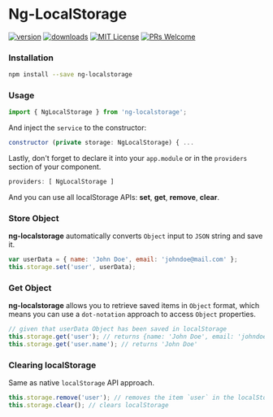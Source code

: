 # Ng-LocalStorage
[![version](https://img.shields.io/npm/v/ng-localstorage.svg?style=flat-square)](http://npm.im/ng-localstorage) [![downloads](https://img.shields.io/npm/dm/ng-localstorage.svg?style=flat-square)](https://npm-stat.com/charts.html?package=ng-localstorage&from=2016-11-24) [![MIT License](https://img.shields.io/npm/l/ng-localstorage.svg?style=flat-square)](http://opensource.org/licenses/MIT) [![PRs Welcome](https://img.shields.io/badge/PRs-welcome-brightgreen.svg?style=flat-square)](http://makeapullrequest.com) 
 
### Installation ###
```sh
npm install --save ng-localstorage
```
### Usage ###
```javascript
import { NgLocalStorage } from 'ng-localstorage';   
```
And inject the `service` to the constructor:
```javascript
constructor (private storage: NgLocalStorage) { ...
```

Lastly, don't forget to declare it into your `app.module` or in the `providers` section of your component.
```javascript
providers: [ NgLocalStorage ]
```
And you can use all localStorage APIs: **set**, **get**, **remove**, **clear**.

### Store Object
**ng-localstorage** automatically converts `Object` input to `JSON` string and save it.
```javascript
var userData = { name: 'John Doe', email: 'johndoe@mail.com' };
this.storage.set('user', userData);
```

### Get Object
**ng-localstorage** allows you to retrieve saved items in `Object` format, which means you can use a `dot-notation` approach to access `Object` properties.
```javascript
// given that userData Object has been saved in localStorage
this.storage.get('user'); // returns {name: 'John Doe', email: 'johndoe@mail.com'}
this.storage.get('user.name'); // returns 'John Doe'
```

### Clearing localStorage
Same as native `localStorage` API approach.
```javascript
this.storage.remove('user'); // removes the item `user` in the localStorage list
this.storage.clear(); // clears localStorage
```